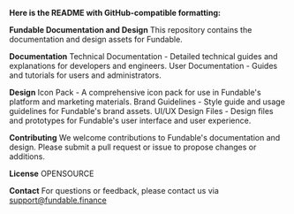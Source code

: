 **Here is the README with GitHub-compatible formatting:**

**Fundable Documentation and Design**
This repository contains the documentation and design assets for Fundable.

**Documentation**
Technical Documentation - Detailed technical guides and explanations for developers and engineers.
User Documentation - Guides and tutorials for users and administrators.

**Design**
Icon Pack - A comprehensive icon pack for use in Fundable's platform and marketing materials.
Brand Guidelines - Style guide and usage guidelines for Fundable's brand assets.
UI/UX Design Files - Design files and prototypes for Fundable's user interface and user experience.

**Contributing**
We welcome contributions to Fundable's documentation and design. Please submit a pull request or issue to propose changes or additions.

**License**
OPENSOURCE

**Contact**
For questions or feedback, please contact us via support@fundable.finance
